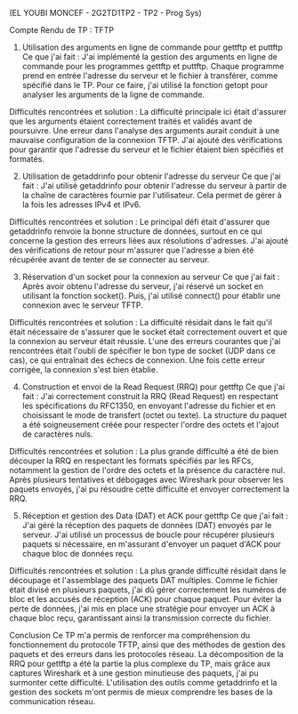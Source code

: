 (EL YOUBI MONCEF - 2G2TD1TP2 - TP2 - Prog Sys)

Compte Rendu de TP : TFTP

1. Utilisation des arguments en ligne de commande pour gettftp et puttftp
Ce que j'ai fait : J'ai implémenté la gestion des arguments en ligne de commande pour les programmes gettftp et puttftp. Chaque programme prend en entrée l'adresse du serveur et le fichier à transférer, comme spécifié dans le TP. Pour ce faire, j'ai utilisé la fonction getopt pour analyser les arguments de la ligne de commande.

Difficultés rencontrées et solution : La difficulté principale ici était d'assurer que les arguments étaient correctement traités et validés avant de poursuivre. Une erreur dans l'analyse des arguments aurait conduit à une mauvaise configuration de la connexion TFTP. J'ai ajouté des vérifications pour garantir que l'adresse du serveur et le fichier étaient bien spécifiés et formatés.

2. Utilisation de getaddrinfo pour obtenir l'adresse du serveur
Ce que j'ai fait : J'ai utilisé getaddrinfo pour obtenir l'adresse du serveur à partir de la chaîne de caractères fournie par l'utilisateur. Cela permet de gérer à la fois les adresses IPv4 et IPv6.

Difficultés rencontrées et solution : Le principal défi était d'assurer que getaddrinfo renvoie la bonne structure de données, surtout en ce qui concerne la gestion des erreurs liées aux résolutions d'adresses. J'ai ajouté des vérifications de retour pour m'assurer que l'adresse a bien été récupérée avant de tenter de se connecter au serveur.

3. Réservation d'un socket pour la connexion au serveur
Ce que j'ai fait : Après avoir obtenu l'adresse du serveur, j'ai réservé un socket en utilisant la fonction socket(). Puis, j'ai utilisé connect() pour établir une connexion avec le serveur TFTP.

Difficultés rencontrées et solution : La difficulté résidait dans le fait qu'il était nécessaire de s'assurer que le socket était correctement ouvert et que la connexion au serveur était réussie. L'une des erreurs courantes que j'ai rencontrées était l'oubli de spécifier le bon type de socket (UDP dans ce cas), ce qui entraînait des échecs de connexion. Une fois cette erreur corrigée, la connexion s'est bien établie.

4. Construction et envoi de la Read Request (RRQ) pour gettftp
Ce que j'ai fait : J'ai correctement construit la RRQ (Read Request) en respectant les spécifications du RFC1350, en envoyant l'adresse du fichier et en choisissant le mode de transfert (octet ou texte). La structure du paquet a été soigneusement créée pour respecter l'ordre des octets et l'ajout de caractères nuls.

Difficultés rencontrées et solution : La plus grande difficulté a été de bien découper la RRQ en respectant les formats spécifiés par les RFCs, notamment la gestion de l'ordre des octets et la présence du caractère nul. Après plusieurs tentatives et débogages avec Wireshark pour observer les paquets envoyés, j'ai pu résoudre cette difficulté et envoyer correctement la RRQ.

5. Réception et gestion des Data (DAT) et ACK pour gettftp
Ce que j'ai fait : J'ai géré la réception des paquets de données (DAT) envoyés par le serveur. J'ai utilisé un processus de boucle pour récupérer plusieurs paquets si nécessaire, en m'assurant d'envoyer un paquet d'ACK pour chaque bloc de données reçu.

Difficultés rencontrées et solution : La plus grande difficulté résidait dans le découpage et l'assemblage des paquets DAT multiples. Comme le fichier était divisé en plusieurs paquets, j'ai dû gérer correctement les numéros de bloc et les accusés de réception (ACK) pour chaque paquet. Pour éviter la perte de données, j'ai mis en place une stratégie pour envoyer un ACK à chaque bloc reçu, garantissant ainsi la transmission correcte du fichier.

Conclusion
Ce TP m'a permis de renforcer ma compréhension du fonctionnement du protocole TFTP, ainsi que des méthodes de gestion des paquets et des erreurs dans les protocoles réseau. La décomposition de la RRQ pour gettftp a été la partie la plus complexe du TP, mais grâce aux captures Wireshark et à une gestion minutieuse des paquets, j'ai pu surmonter cette difficulté. L'utilisation des outils comme getaddrinfo et la gestion des sockets m'ont permis de mieux comprendre les bases de la communication réseau.

